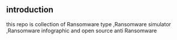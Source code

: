 ## introduction 
this repo is collection of Ransomware type ,Ransomware simulator ,Ransomware infographic and open source anti Ransomware

